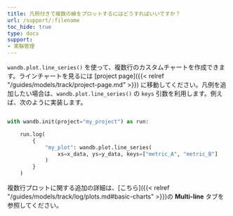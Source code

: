 ```yaml
---
title: 凡例付きで複数の線をプロットするにはどうすればいいですか？
url: /support/:filename
toc_hide: true
type: docs
support:
- 実験管理
---
```


`wandb.plot.line_series()` を使って、複数行のカスタムチャートを作成できます。ラインチャートを見るには [project page]({{< relref "/guides/models/track/project-page.md" >}}) に移動してください。凡例を追加したい場合は、`wandb.plot.line_series()` の `keys` 引数を利用します。例えば、次のように実装します。

```python

with wandb.init(project="my_project") as run:

    run.log(
        {
            "my_plot": wandb.plot.line_series(
                xs=x_data, ys=y_data, keys=["metric_A", "metric_B"]
            )
        }
    )
```

複数行プロットに関する追加の詳細は、[こちら]({{< relref "/guides/models/track/log/plots.md#basic-charts" >}})の **Multi-line** タブを参照してください。